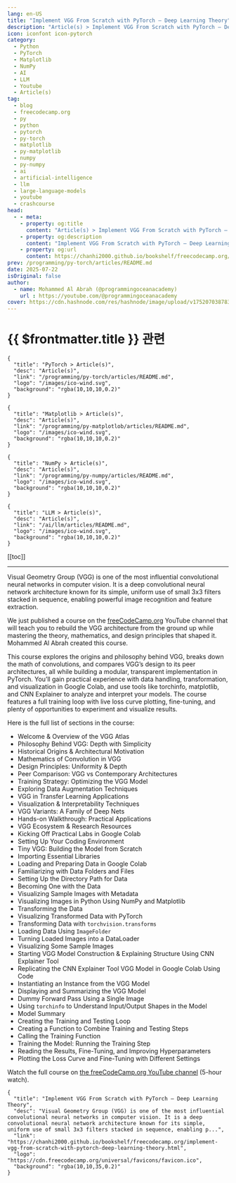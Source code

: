 ```yaml
---
lang: en-US
title: "Implement VGG From Scratch with PyTorch – Deep Learning Theory"
description: "Article(s) > Implement VGG From Scratch with PyTorch – Deep Learning Theory"
icon: iconfont icon-pytorch
category:
  - Python
  - PyTorch
  - Matplotlib
  - NumPy
  - AI
  - LLM
  - Youtube
  - Article(s)
tag:
  - blog
  - freecodecamp.org
  - py
  - python
  - pytorch
  - py-torch
  - matplotlib
  - py-matplotlib
  - numpy
  - py-numpy
  - ai
  - artificial-intelligence
  - llm
  - large-language-models
  - youtube
  - crashcourse
head:
  - - meta:
    - property: og:title
      content: "Article(s) > Implement VGG From Scratch with PyTorch – Deep Learning Theory"
    - property: og:description
      content: "Implement VGG From Scratch with PyTorch – Deep Learning Theory"
    - property: og:url
      content: https://chanhi2000.github.io/bookshelf/freecodecamp.org/implement-vgg-from-scratch-with-pytorch-deep-learning-theory.html
prev: /programming/py-torch/articles/README.md
date: 2025-07-22
isOriginal: false
author:
  - name: Mohammed Al Abrah (@programmingoceanacademy)
    url : https://youtube.com/@programmingoceanacademy
cover: https://cdn.hashnode.com/res/hashnode/image/upload/v1752070387836/e75fb9bb-8230-424a-a87e-9cbad06fad79.jpeg
---
```


# {{ $frontmatter.title }} 관련

```component VPCard
{
  "title": "PyTorch > Article(s)",
  "desc": "Article(s)",
  "link": "/programming/py-torch/articles/README.md",
  "logo": "/images/ico-wind.svg",
  "background": "rgba(10,10,10,0.2)"
}
```

```component VPCard
{
  "title": "Matplotlib > Article(s)",
  "desc": "Article(s)",
  "link": "/programming/py-matplotlob/articles/README.md",
  "logo": "/images/ico-wind.svg",
  "background": "rgba(10,10,10,0.2)"
}
```

```component VPCard
{
  "title": "NumPy > Article(s)",
  "desc": "Article(s)",
  "link": "/programming/py-numpy/articles/README.md",
  "logo": "/images/ico-wind.svg",
  "background": "rgba(10,10,10,0.2)"
}
```

```component VPCard
{
  "title": "LLM > Article(s)",
  "desc": "Article(s)",
  "link": "/ai/llm/articles/README.md",
  "logo": "/images/ico-wind.svg",
  "background": "rgba(10,10,10,0.2)"
}
```

[[toc]]

---

<SiteInfo
  name="Implement VGG From Scratch with PyTorch – Deep Learning Theory"
  desc="Visual Geometry Group (VGG) is one of the most influential convolutional neural networks in computer vision. It is a deep convolutional neural network architecture known for its simple, uniform use of small 3x3 filters stacked in sequence, enabling p..."
  url="https://freecodecamp.org/news/implement-vgg-from-scratch-with-pytorch-deep-learning-theory"
  logo="https://cdn.freecodecamp.org/universal/favicons/favicon.ico"
  preview="https://cdn.hashnode.com/res/hashnode/image/upload/v1752070387836/e75fb9bb-8230-424a-a87e-9cbad06fad79.jpeg"/>

Visual Geometry Group (VGG) is one of the most influential convolutional neural networks in computer vision. It is a deep convolutional neural network architecture known for its simple, uniform use of small 3x3 filters stacked in sequence, enabling powerful image recognition and feature extraction.

We just published a course on the [<FontIcon icon="fa-brands fa-free-code-camp"/>freeCodeCamp.org](http://freeCodeCamp.org) YouTube channel that will teach you to rebuild the VGG architecture from the ground up while mastering the theory, mathematics, and design principles that shaped it. Mohammed Al Abrah created this course.

This course explores the origins and philosophy behind VGG, breaks down the math of convolutions, and compares VGG’s design to its peer architectures, all while building a modular, transparent implementation in PyTorch. You’ll gain practical experience with data handling, transformation, and visualization in Google Colab, and use tools like torchinfo, matplotlib, and CNN Explainer to analyze and interpret your models. The course features a full training loop with live loss curve plotting, fine-tuning, and plenty of opportunities to experiment and visualize results.

Here is the full list of sections in the course:

- Welcome & Overview of the VGG Atlas
- Philosophy Behind VGG: Depth with Simplicity
- Historical Origins & Architectural Motivation
- Mathematics of Convolution in VGG
- Design Principles: Uniformity & Depth
- Peer Comparison: VGG vs Contemporary Architectures
- Training Strategy: Optimizing the VGG Model
- Exploring Data Augmentation Techniques
- VGG in Transfer Learning Applications
- Visualization & Interpretability Techniques
- VGG Variants: A Family of Deep Nets
- Hands-on Walkthrough: Practical Applications
- VGG Ecosystem & Research Resources
- Kicking Off Practical Labs in Google Colab
- Setting Up Your Coding Environment
- Tiny VGG: Building the Model from Scratch
- Importing Essential Libraries
- Loading and Preparing Data in Google Colab
- Familiarizing with Data Folders and Files
- Setting Up the Directory Path for Data
- Becoming One with the Data
- Visualizing Sample Images with Metadata
- Visualizing Images in Python Using NumPy and Matplotlib
- Transforming the Data
- Visualizing Transformed Data with PyTorch
- Transforming Data with `torchvision.transforms`
- Loading Data Using `ImageFolder`
- Turning Loaded Images into a DataLoader
- Visualizing Some Sample Images
- Starting VGG Model Construction & Explaining Structure Using CNN Explainer Tool
- Replicating the CNN Explainer Tool VGG Model in Google Colab Using Code
- Instantiating an Instance from the VGG Model
- Displaying and Summarizing the VGG Model
- Dummy Forward Pass Using a Single Image
- Using `torchinfo` to Understand Input/Output Shapes in the Model
- Model Summary
- Creating the Training and Testing Loop
- Creating a Function to Combine Training and Testing Steps
- Calling the Training Function
- Training the Model: Running the Training Step
- Reading the Results, Fine-Tuning, and Improving Hyperparameters
- Plotting the Loss Curve and Fine-Tuning with Different Settings

Watch the full course on [<FontIcon icon="fa-brands fa-youtube"/>the freeCodeCamp.org YouTube channel](https://youtu.be/rhCiuu4AW_w) (5-hour watch).

<VidStack src="youtube/rhCiuu4AW_w" />

<!-- TODO: add ARTICLE CARD -->
```component VPCard
{
  "title": "Implement VGG From Scratch with PyTorch – Deep Learning Theory",
  "desc": "Visual Geometry Group (VGG) is one of the most influential convolutional neural networks in computer vision. It is a deep convolutional neural network architecture known for its simple, uniform use of small 3x3 filters stacked in sequence, enabling p...",
  "link": "https://chanhi2000.github.io/bookshelf/freecodecamp.org/implement-vgg-from-scratch-with-pytorch-deep-learning-theory.html",
  "logo": "https://cdn.freecodecamp.org/universal/favicons/favicon.ico",
  "background": "rgba(10,10,35,0.2)"
}
```
